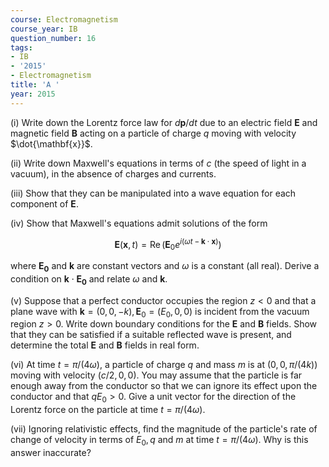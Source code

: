```yaml
---
course: Electromagnetism
course_year: IB
question_number: 16
tags:
- IB
- '2015'
- Electromagnetism
title: 'A '
year: 2015
---
```



(i) Write down the Lorentz force law for $d \mathbf{p} / d t$ due to an electric field $\mathbf{E}$ and magnetic field $\mathbf{B}$ acting on a particle of charge $q$ moving with velocity $\dot{\mathbf{x}}$.

(ii) Write down Maxwell's equations in terms of $c$ (the speed of light in a vacuum), in the absence of charges and currents.

(iii) Show that they can be manipulated into a wave equation for each component of $\mathbf{E}$.

(iv) Show that Maxwell's equations admit solutions of the form

$$\mathbf{E}(\mathbf{x}, t)=\operatorname{Re}\left(\mathbf{E}_{0} e^{i(\omega t-\mathbf{k} \cdot \mathbf{x})}\right)$$

where $\mathbf{E}_{\mathbf{0}}$ and $\mathbf{k}$ are constant vectors and $\omega$ is a constant (all real). Derive a condition on $\mathbf{k} \cdot \mathbf{E}_{\mathbf{0}}$ and relate $\omega$ and $\mathbf{k}$.

(v) Suppose that a perfect conductor occupies the region $z<0$ and that a plane wave with $\mathbf{k}=(0,0,-k), \mathbf{E}_{0}=\left(E_{0}, 0,0\right)$ is incident from the vacuum region $z>0$. Write down boundary conditions for the $\mathbf{E}$ and $\mathbf{B}$ fields. Show that they can be satisfied if a suitable reflected wave is present, and determine the total $\mathbf{E}$ and $\mathbf{B}$ fields in real form.

(vi) At time $t=\pi /(4 \omega)$, a particle of charge $q$ and mass $m$ is at $(0,0, \pi /(4 k))$ moving with velocity $(c / 2,0,0)$. You may assume that the particle is far enough away from the conductor so that we can ignore its effect upon the conductor and that $q E_{0}>0$. Give a unit vector for the direction of the Lorentz force on the particle at time $t=\pi /(4 \omega)$.

(vii) Ignoring relativistic effects, find the magnitude of the particle's rate of change of velocity in terms of $E_{0}, q$ and $m$ at time $t=\pi /(4 \omega)$. Why is this answer inaccurate?